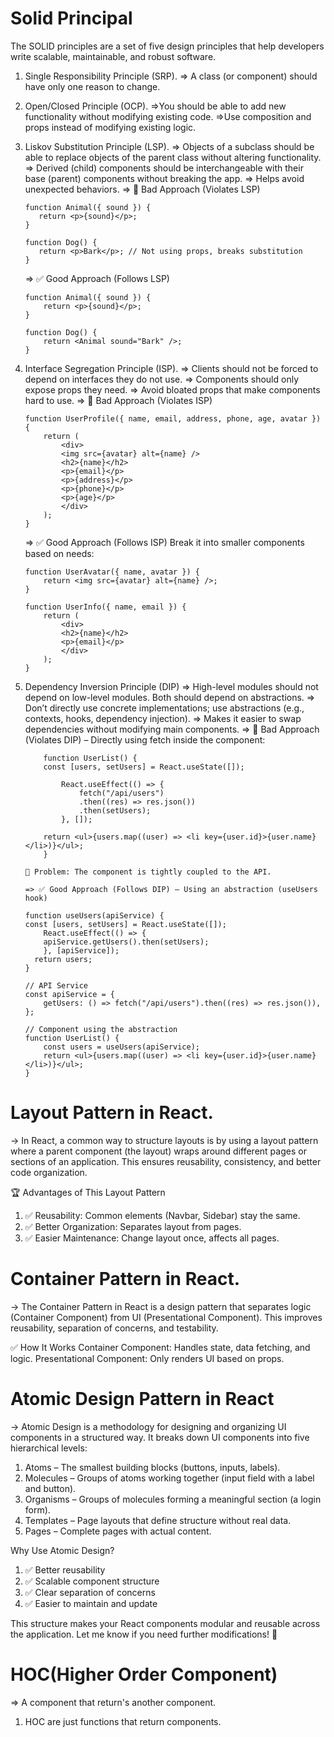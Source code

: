 # Solid Principal

The SOLID principles are a set of five design principles that help developers write scalable, maintainable, and robust software.

1.  Single Responsibility Principle (SRP).
    => A class (or component) should have only one reason to change.
2.  Open/Closed Principle (OCP).
    =>You should be able to add new functionality without modifying existing code.
    =>Use composition and props instead of modifying existing logic.
3.  Liskov Substitution Principle (LSP).
    => Objects of a subclass should be able to replace objects of the parent class without altering functionality.
    => Derived (child) components should be interchangeable with their base (parent) components without breaking the app.
    => Helps avoid unexpected behaviors.
    => 🔴 Bad Approach (Violates LSP)

        function Animal({ sound }) {
           return <p>{sound}</p>;
        }

        function Dog() {
           return <p>Bark</p>; // Not using props, breaks substitution
        }

    => ✅ Good Approach (Follows LSP)

        function Animal({ sound }) {
            return <p>{sound}</p>;
        }

        function Dog() {
            return <Animal sound="Bark" />;
        }

4.  Interface Segregation Principle (ISP).
    => Clients should not be forced to depend on interfaces they do not use.
    => Components should only expose props they need.
    => Avoid bloated props that make components hard to use.
    => 🔴 Bad Approach (Violates ISP)

        function UserProfile({ name, email, address, phone, age, avatar }) {
            return (
                <div>
                <img src={avatar} alt={name} />
                <h2>{name}</h2>
                <p>{email}</p>
                <p>{address}</p>
                <p>{phone}</p>
                <p>{age}</p>
                </div>
            );
        }

    => ✅ Good Approach (Follows ISP)
    Break it into smaller components based on needs:

        function UserAvatar({ name, avatar }) {
            return <img src={avatar} alt={name} />;
        }

        function UserInfo({ name, email }) {
            return (
                <div>
                <h2>{name}</h2>
                <p>{email}</p>
                </div>
            );
        }

5.  Dependency Inversion Principle (DIP)
    => High-level modules should not depend on low-level modules. Both should depend on abstractions.
    => Don’t directly use concrete implementations; use abstractions (e.g., contexts, hooks, dependency injection).
    => Makes it easier to swap dependencies without modifying main components.
    => 🔴 Bad Approach (Violates DIP) – Directly using fetch inside the component:

            function UserList() {
            const [users, setUsers] = React.useState([]);

                React.useEffect(() => {
                    fetch("/api/users")
                    .then((res) => res.json())
                    .then(setUsers);
                }, []);

            return <ul>{users.map((user) => <li key={user.id}>{user.name}</li>)}</ul>;
            }

        🔹 Problem: The component is tightly coupled to the API.

        => ✅ Good Approach (Follows DIP) – Using an abstraction (useUsers hook)

        function useUsers(apiService) {
        const [users, setUsers] = React.useState([]);
            React.useEffect(() => {
            apiService.getUsers().then(setUsers);
            }, [apiService]);
          return users;
        }

        // API Service
        const apiService = {
            getUsers: () => fetch("/api/users").then((res) => res.json()),
        };

        // Component using the abstraction
        function UserList() {
            const users = useUsers(apiService);
            return <ul>{users.map((user) => <li key={user.id}>{user.name}</li>)}</ul>;
        }

# Layout Pattern in React.

-> In React, a common way to structure layouts is by using a layout pattern where a parent component (the layout) wraps around different pages or sections of an application. This ensures reusability, consistency, and better code organization.

🏆 Advantages of This Layout Pattern

1. ✅ Reusability: Common elements (Navbar, Sidebar) stay the same.
2. ✅ Better Organization: Separates layout from pages.
3. ✅ Easier Maintenance: Change layout once, affects all pages.

# Container Pattern in React.

-> The Container Pattern in React is a design pattern that separates logic (Container Component) from UI (Presentational Component). This improves reusability, separation of concerns, and testability.

✅ How It Works
Container Component: Handles state, data fetching, and logic.
Presentational Component: Only renders UI based on props.

# Atomic Design Pattern in React

-> Atomic Design is a methodology for designing and organizing UI components in a structured way. It breaks down UI components into five hierarchical levels:

1. Atoms – The smallest building blocks (buttons, inputs, labels).
2. Molecules – Groups of atoms working together (input field with a label and button).
3. Organisms – Groups of molecules forming a meaningful section (a login form).
4. Templates – Page layouts that define structure without real data.
5. Pages – Complete pages with actual content.

Why Use Atomic Design?

1. ✅ Better reusability
2. ✅ Scalable component structure
3. ✅ Clear separation of concerns
4. ✅ Easier to maintain and update

This structure makes your React components modular and reusable across the application. Let me know if you need further modifications! 🚀

# HOC(Higher Order Component)

=> A component that return's another component.

1.  HOC are just functions that return components.
